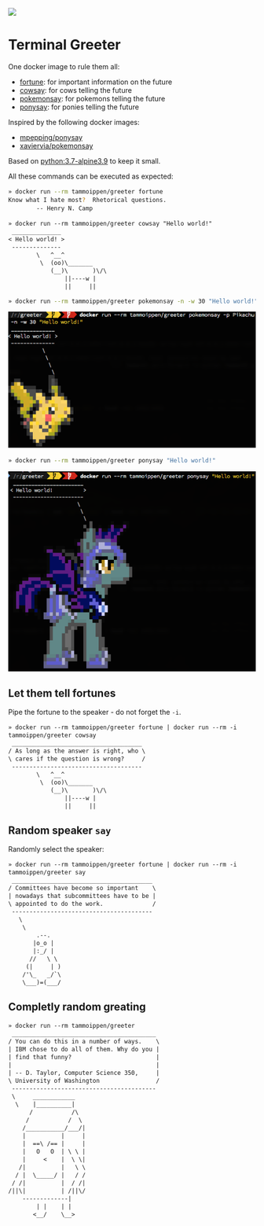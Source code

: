 [![](https://dockerbuildbadges.quelltext.eu/status.svg?organization=tammoippen&repository=greeter)](https://hub.docker.com/r/tammoippen/greeter/builds/) 

# Terminal Greeter

One docker image to rule them all:

- [fortune](https://github.com/ahills/fortune): for important information on the future
- [cowsay](https://github.com/schacon/cowsay/): for cows telling the future
- [pokemonsay](https://github.com/possatti/pokemonsay): for pokemons telling the future
- [ponysay](https://github.com/erkin/ponysay/): for ponies telling the future

Inspired by the following docker images:

- [mpepping/ponysay](https://github.com/mpepping/docker-ponysay)
- [xaviervia/pokemonsay](https://github.com/xaviervia/docker-pokemonsay)

Based on [python:3.7-alpine3.9](https://hub.docker.com/_/python/) to keep it small.

All these commands can be executed as expected:

```sh
» docker run --rm tammoippen/greeter fortune
Know what I hate most?  Rhetorical questions.
		-- Henry N. Camp
```

```
» docker run --rm tammoippen/greeter cowsay "Hello world!"
 ______________
< Hello world! >
 --------------
        \   ^__^
         \  (oo)\_______
            (__)\       )\/\
                ||----w |
                ||     ||
```

```sh
» docker run --rm tammoippen/greeter pokemonsay -n -w 30 "Hello world!"
```

![pokemonsay](pika.png)

```sh
» docker run --rm tammoippen/greeter ponysay "Hello world!"
```

![ponysay](pony.png)

## Let them tell fortunes

Pipe the fortune to the speaker - do not forget the `-i`.

```
» docker run --rm tammoippen/greeter fortune | docker run --rm -i tammoippen/greeter cowsay
 _____________________________________
/ As long as the answer is right, who \
\ cares if the question is wrong?     /
 -------------------------------------
        \   ^__^
         \  (oo)\_______
            (__)\       )\/\
                ||----w |
                ||     ||
```

## Random speaker `say`

Randomly select the speaker:

```
» docker run --rm tammoippen/greeter fortune | docker run --rm -i tammoippen/greeter say
 ________________________________________
/ Committees have become so important    \
| nowadays that subcommittees have to be |
\ appointed to do the work.              /
 ----------------------------------------
   \
    \
        .--.
       |o_o |
       |:_/ |
      //   \ \
     (|     | )
    /'\_   _/`\
    \___)=(___/
```

## Completly random greating
```
» docker run --rm tammoippen/greeter
 _________________________________________
/ You can do this in a number of ways.    \
| IBM chose to do all of them. Why do you |
| find that funny?                        |
|                                         |
| -- D. Taylor, Computer Science 350,     |
\ University of Washington                /
 -----------------------------------------
 \     ____________
  \    |__________|
      /           /\
     /           /  \
    /___________/___/|
    |          |     |
    |  ==\ /== |     |
    |   O   O  | \ \ |
    |     <    |  \ \|
   /|          |   \ \
  / |  \_____/ |   / /
 / /|          |  / /|
/||\|          | /||\/
    -------------|
        | |    | |
       <__/    \__>
```
